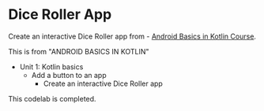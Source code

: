 # Dice Roller App

Create an interactive Dice Roller app from 
    - [Android Basics in Kotlin Course](https://developer.android.com/codelabs/basic-android-kotlin-training-create-dice-roller-app-with-button).


This is from "ANDROID BASICS IN KOTLIN"
- Unit 1: Kotlin basics
    - Add a button to an app
        - Create an interactive Dice Roller app
            

This codelab is completed.